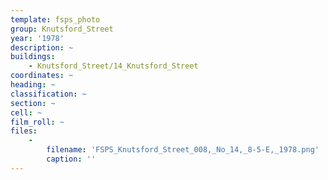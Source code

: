 ```yaml
---
template: fsps_photo
group: Knutsford_Street
year: '1978'
description: ~
buildings:
    - Knutsford_Street/14_Knutsford_Street
coordinates: ~
heading: ~
classification: ~
section: ~
cell: ~
film_roll: ~
files:
    -
        filename: 'FSPS_Knutsford_Street_008,_No_14,_8-5-E,_1978.png'
        caption: ''
---
```

